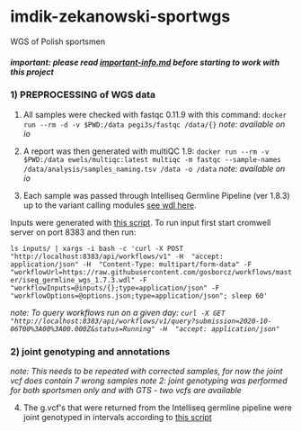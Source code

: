 # imdik-zekanowski-sportwgs
WGS of Polish sportsmen

#### *important: please read [important-info.md](preprocessing/important-info.md) before starting to work with this project*

### 1) PREPROCESSING of WGS data

1. All samples were checked with fastqc 0.11.9 with this command:
`docker run --rm -d -v $PWD:/data pegi3s/fastqc /data/{}`
*note: available on io*

2. A report was then generated with multiQC 1.9:
`docker run --rm -v $PWD:/data ewels/multiqc:latest multiqc -m fastqc --sample-names /data/analysis/samples_naming.tsv /data -o /data`
*note: available on io*

3. Each sample was passed through Intelliseq Germline Pipeline (ver 1.8.3) up to the variant calling modules [see wdl here](https://raw.githubusercontent.com/gosborcz/workflows/master/iseq_germline_wgs_1.8.3.wdl).

Inputs were generated with [this script](prepocressing/generate-inputs.sh). To run input first start cromwell server on port 8383 and then run:

`ls inputs/ | xargs -i bash -c 'curl -X POST "http://localhost:8383/api/workflows/v1" -H  "accept: application/json" -H  "Content-Type: multipart/form-data" -F "workflowUrl=https://raw.githubusercontent.com/gosborcz/workflows/master/iseq_germline_wgs_1.7.3.wdl" -F "workflowInputs=@inputs/{};type=application/json" -F "workflowOptions=@options.json;type=application/json"; sleep 60'`

*note: To query workflows run on a given day: `curl -X GET "http://localhost:8383/api/workflows/v1/query?submission=2020-10-06T00%3A00%3A00.000Z&status=Running" -H  "accept: application/json"`*

### 2) joint genotyping and annotations

*note: This needs to be repeated with corrected samples, for now the joint vcf does contain 7 wrong samples*
*note 2: joint genotyping was performed for both sportsmen only and with GTS - two vcfs are available*

4. The g.vcf's that were returned from the Intelliseq germline pipeline were joint genotyped in intervals according to [this script](https://github.com/ippas/imdik-zekanowski-gts/blob/master/preprocessing/joint_genotyping.md)  


